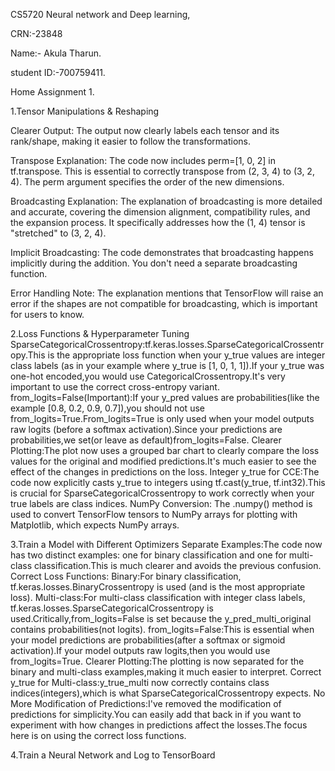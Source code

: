 CS5720 Neural network and Deep learning,

CRN:-23848

Name:- Akula Tharun.

student ID:-700759411.

Home Assignment 1.

1.Tensor Manipulations & Reshaping

Clearer Output: The output now clearly labels each tensor and its rank/shape, making it easier to follow the transformations.

Transpose Explanation: The code now includes perm=[1, 0, 2] in tf.transpose. This is essential to correctly transpose from (2, 3, 4) to (3, 2, 4). The perm argument specifies the order of the new dimensions.

Broadcasting Explanation: The explanation of broadcasting is more detailed and accurate, covering the dimension alignment, compatibility rules, and the expansion process. It specifically addresses how the (1, 4) tensor is "stretched" to (3, 2, 4).

Implicit Broadcasting: The code demonstrates that broadcasting happens implicitly during the addition. You don't need a separate broadcasting function.

Error Handling Note: The explanation mentions that TensorFlow will raise an error if the shapes are not compatible for broadcasting, which is important for users to know.

2.Loss Functions & Hyperparameter Tuning
SparseCategoricalCrossentropy:tf.keras.losses.SparseCategoricalCrossentropy.This is the appropriate loss function when your y_true values are integer class labels (as in your example where y_true is [1, 0, 1, 1]).If your y_true was one-hot encoded,you would use CategoricalCrossentropy.It's very important to use the correct cross-entropy variant.
from_logits=False(Important):If your y_pred values are probabilities(like the example [0.8, 0.2, 0.9, 0.7]),you should not use from_logits=True.From_logits=True is only used when your model outputs raw logits (before a softmax activation).Since your predictions are probabilities,we set(or leave as default)from_logits=False.
Clearer Plotting:The plot now uses a grouped bar chart to clearly compare the loss values for the original and modified predictions.It's much easier to see the effect of the changes in predictions on the loss.
Integer y_true for CCE:The code now explicitly casts y_true to integers using tf.cast(y_true, tf.int32).This is crucial for SparseCategoricalCrossentropy to work correctly when your true labels are class indices.
NumPy Conversion: The .numpy() method is used to convert TensorFlow tensors to NumPy arrays for plotting with Matplotlib, which expects NumPy arrays.

3.Train a Model with Different Optimizers
Separate Examples:The code now has two distinct examples: one for binary classification and one for multi-class classification.This is much clearer and avoids the previous confusion.
Correct Loss Functions:
   Binary:For binary classification, tf.keras.losses.BinaryCrossentropy is used (and is the most appropriate loss).
   Multi-class:For multi-class classification with integer class labels, tf.keras.losses.SparseCategoricalCrossentropy is used.Critically,from_logits=False is set because the y_pred_multi_original contains probabilities(not logits).
from_logits=False:This is essential when your model predictions are probabilities(after a softmax or sigmoid activation).If your model outputs raw logits,then you would use from_logits=True.
Clearer Plotting:The plotting is now separated for the binary and multi-class examples,making it much easier to interpret.
Correct y_true for Multi-class:y_true_multi now correctly contains class indices(integers),which is what SparseCategoricalCrossentropy expects.
No More Modification of Predictions:I've removed the modification of predictions for simplicity.You can easily add that back in if you want to experiment with how changes in predictions affect the losses.The focus here is on using the correct loss functions.

4.Train a Neural Network and Log to TensorBoard

